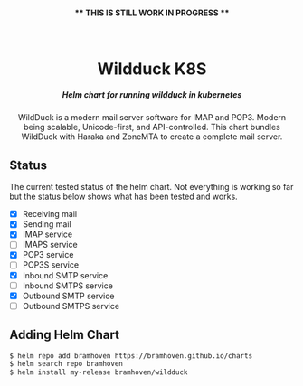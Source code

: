 <h4 align="center"><b>** THIS IS STILL WORK IN PROGRESS **</b></h4>

<div id="top"></div>

<!-- PROJECT LOGO -->
<br />
<div align="center">
  <h1 align="center">Wildduck K8S</h1>
  <h5>Helm chart for running wildduck in kubernetes</h5>

  <p align="center">
    WildDuck is a modern mail server software for IMAP and POP3. Modern being scalable, Unicode-first, and API-controlled. This chart bundles WildDuck with Haraka and ZoneMTA to create a complete mail server.
  </p>
</div>

## Status
The current tested status of the helm chart. Not everything is working so far but the status below shows what has been tested and works.
- [x] Receiving mail
- [x] Sending mail
- [x] IMAP service
- [ ] IMAPS service
- [x] POP3 service
- [ ] POP3S service
- [x] Inbound SMTP service
- [ ] Inbound SMTPS service
- [x] Outbound SMTP service
- [ ] Outbound SMTPS service

## Adding Helm Chart

```bash
$ helm repo add bramhoven https://bramhoven.github.io/charts
$ helm search repo bramhoven
$ helm install my-release bramhoven/wildduck
```
